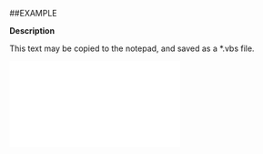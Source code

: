 

##EXAMPLE

**Description**

This text may be copied to the notepad, and saved as a *.vbs file.

![](../../Examples/vbs/ClientScript.OnSelectionMailmergeDocument.vbs.txt)





